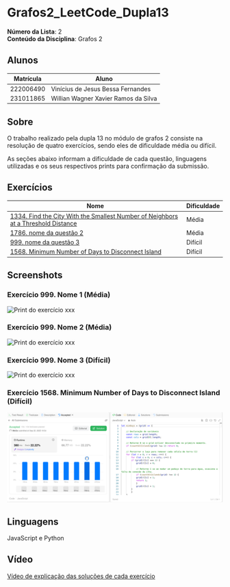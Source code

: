 # Grafos2_LeetCode_Dupla13

**Número da Lista**: 2<br>
**Conteúdo da Disciplina**: Grafos 2<br>

## Alunos
|Matrícula | Aluno |
| -- | -- |
| 222006490  |  Vinícius de Jesus Bessa Fernandes |
| 231011865  |  Willian Wagner Xavier Ramos da Silva |

## Sobre 
[Descreva os objetivos do seu projeto e como ele funciona. ]: #
O trabalho realizado pela dupla 13 no módulo de grafos 2 consiste na resolução de quatro exercícios, sendo eles de dificuldade média ou difícil.

As seções abaixo informam a dificuldade de cada questão, linguagens utilizadas e os seus respectivos prints para confirmação da submissão.

## Exercícios
| Nome | Dificuldade |
| -- | -- |
| [1334. Find the City With the Smallest Number of Neighbors at a Threshold Distance](https://leetcode.com/problems/find-the-city-with-the-smallest-number-of-neighbors-at-a-threshold-distance/description/)  |  Média |
| [1786. nome da questão 2](https://leetcode.com/problems/---/description/)  |  Média |
| [999. nome da questão 3](https://leetcode.com/problems/---/description/)  |  Difícil |
| [1568. Minimum Number of Days to Disconnect Island](https://leetcode.com/problems/minimum-number-of-days-to-disconnect-island/description/)  |  Difícil |

## Screenshots
[Adicione 3 ou mais screenshots do projeto em funcionamento.]: #
### Exercício 999. Nome 1 (Média)
![Print do exercício xxx](screenshots/---.png)
### Exercício 999. Nome 2 (Média) 
![Print do exercício xxx](screenshots/---.png)
### Exercício 999. Nome 3 (Difícil) 
![Print do exercício xxx](screenshots/---.png)
### Exercício 1568. Minimum Number of Days to Disconnect Island (Difícil)
![Print do exercício 1568](screenshots/minimum-number-of-days.png)

## Linguagens 
[**Linguagem**: xxxxxx<br>]: #
[**Framework**: (caso exista)]: #<br>
[Descreva os pré-requisitos para rodar o seu projeto e os comandos necessários.]: #
JavaScript e Python

## Vídeo
[Explique como usar seu projeto caso haja algum passo a passo após o comando de execução.]: #

[Vídeo de explicação das soluções de cada exercício](link)
